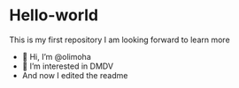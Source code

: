 # Hello-world
This is my first repository
I am looking forward to learn more
- 👋 Hi, I’m @olimoha
- 👀 I’m interested in DMDV
- And now I edited the readme 

<!---
olimoha/olimoha is a ✨ special ✨ repository because its `README.md` (this file) appears on your GitHub profile.
You can click the Preview link to take a look at your changes.
--->
